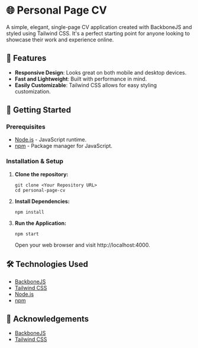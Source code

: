 
# 🌐 Personal Page CV

A simple, elegant, single-page CV application created with BackboneJS and styled using Tailwind CSS. It's a perfect starting point for anyone looking to showcase their work and experience online.

## 🌟 Features
- **Responsive Design**: Looks great on both mobile and desktop devices.
- **Fast and Lightweight**: Built with performance in mind.
- **Easily Customizable**: Tailwind CSS allows for easy styling customization.

## 🚀 Getting Started

### Prerequisites
- [Node.js](https://nodejs.org/en/download/) - JavaScript runtime.
- [npm](https://www.npmjs.com/get-npm) - Package manager for JavaScript.

### Installation & Setup

1. **Clone the repository:**

   ```
   git clone <Your Repository URL>
   cd personal-page-cv
   ```

3.  **Install Dependencies:**
    
    ```
    npm install
    ``` 
    
4.  **Run the Application:**
    
   
    ```
    npm start
    ```

    
    Open your web browser and visit http://localhost:4000.
    

## 🛠️ Technologies Used

-   [BackboneJS](https://backbonejs.org/)
-   [Tailwind CSS](https://tailwindcss.com/)
-   [Node.js](https://nodejs.org/en/)
-   [npm](https://www.npmjs.com/)


## 🙏 Acknowledgements

-   [BackboneJS](https://backbonejs.org/)
-   [Tailwind CSS](https://tailwindcss.com/)

